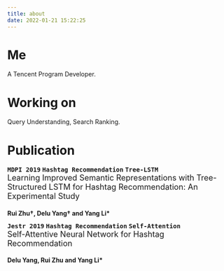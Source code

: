 ```yaml
---
title: about
date: 2022-01-21 15:22:25
---
```


# Me
A Tencent Program Developer.

# Working on
Query Understanding, Search Ranking.

# Publication

<div>
<kbd background-color=red><strong>MDPI 2019</strong></kbd> 
<kbd><strong>Hashtag Recommendation</strong></kbd>
<kbd><strong>Tree-LSTM</strong></kbd>
<div>
<a herf="https://doi.org/10.3390/info10040127" style='font-size:18px; '>
Learning Improved Semantic Representations with Tree-Structured LSTM for Hashtag Recommendation: An Experimental Study 
</a>
</div>
<h2 style="font-size:14px; "> 
Rui Zhu†, Delu Yang† and Yang Li*
</h2>
</div>

<div>
<kbd background-color=red><strong>Jestr 2019</strong></kbd> 
<kbd><strong>Hashtag Recommendation</strong></kbd>
<kbd><strong>Self-Attention</strong></kbd>
<div>
<a herf="https://pdfs.semanticscholar.org/6d15/f621a36361c1394dce1417556ab4135f61e8.pdf" style='font-size:18px; '>
Self-Attentive Neural Network for Hashtag Recommendation 
</a>
</div>
<h2 style="font-size:14px; "> 
Delu Yang, Rui Zhu and Yang Li*
</h2>
</div>


